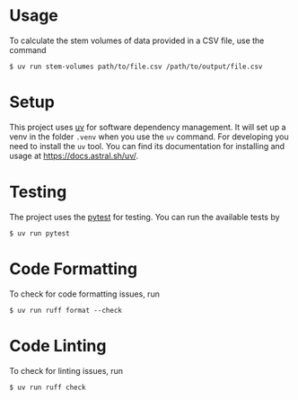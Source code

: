 # Usage

To calculate the stem volumes of data provided in a CSV file, use the command

    $ uv run stem-volumes path/to/file.csv /path/to/output/file.csv

# Setup

This project uses [uv](https://github.com/astral-sh/uv) for software dependency
management. It will set up a venv in the folder `.venv` when you use the `uv`
command. For developing you need to install the `uv` tool. You can find its
documentation for installing and usage at https://docs.astral.sh/uv/.

# Testing

The project uses the [pytest](https://pytest.org/) for testing.
You can run the available tests by

    $ uv run pytest

# Code Formatting

To check for code formatting issues, run

    $ uv run ruff format --check

# Code Linting

To check for linting issues, run

    $ uv run ruff check
